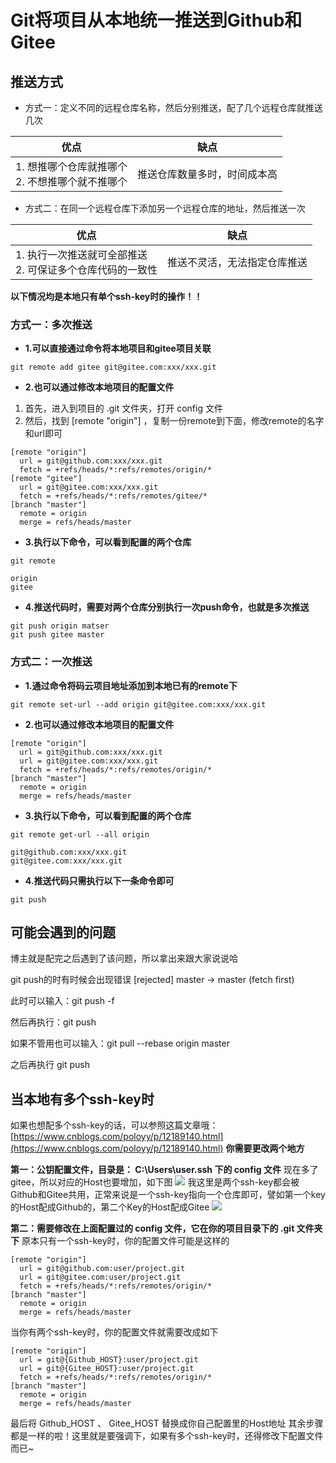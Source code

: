 # Git将项目从本地统一推送到Github和Gitee

## 推送方式
- 方式一：定义不同的远程仓库名称，然后分别推送，配了几个远程仓库就推送几次

| 优点 | 缺点 |
| --- | --- |
| 1. 想推哪个仓库就推哪个<br>2. 不想推哪个就不推哪个 | 推送仓库数量多时，时间成本高 |
- 方式二：在同一个远程仓库下添加另一个远程仓库的地址，然后推送一次 

| 优点 | 缺点 |
| --- | --- |
| 1. 执行一次推送就可全部推送<br>2. 可保证多个仓库代码的一致性 | 推送不灵活，无法指定仓库推送 |

**以下情况均是本地只有单个ssh-key时的操作！！**
### 方式一：多次推送

- **1.可以直接通过命令将本地项目和gitee项目关联**
```shell
git remote add gitee git@gitee.com:xxx/xxx.git
```
- **2.也可以通过修改本地项目的配置文件**

1. 首先，进入到项目的 .git 文件夹，打开 config 文件
2. 然后，找到 [remote "origin"] ，复制一份remote到下面，修改remote的名字和url即可
```shell
[remote "origin"]
  url = git@github.com:xxx/xxx.git
  fetch = +refs/heads/*:refs/remotes/origin/*
[remote "gitee"]
  url = git@gitee.com:xxx/xxx.git
  fetch = +refs/heads/*:refs/remotes/gitee/*
[branch "master"]
  remote = origin
  merge = refs/heads/master
```
- **3.执行以下命令，可以看到配置的两个仓库**
```shell
git remote
```
```shell
origin
gitee
```
- **4.推送代码时，需要对两个仓库分别执行一次push命令，也就是多次推送**
```shell
git push origin matser 
git push gitee master
```

### 方式二：一次推送

- **1.通过命令将码云项目地址添加到本地已有的remote下**
```shell
git remote set-url --add origin git@gitee.com:xxx/xxx.git
```
- **2.也可以通过修改本地项目的配置文件**
```shell
[remote "origin"]
  url = git@github.com:xxx/xxx.git
  url = git@gitee.com:xxx/xxx.git
  fetch = +refs/heads/*:refs/remotes/origin/*
[branch "master"]
  remote = origin
  merge = refs/heads/master
```
- **3.执行以下命令，可以看到配置的两个仓库**
```shell
git remote get-url --all origin
```
```shell
git@github.com:xxx/xxx.git
git@gitee.com:xxx/xxx.git
```
- **4.推送代码只需执行以下一条命令即可**
```shell
git push
```

## 可能会遇到的问题
博主就是配完之后遇到了该问题，所以拿出来跟大家说说哈

git push的时有时候会出现错误 [rejected] master -> master (fetch first)

此时可以输入：git push -f

然后再执行：git push

如果不管用也可以输入：git pull --rebase origin master

之后再执行 git push


## 当本地有多个ssh-key时
如果也想配多个ssh-key的话，可以参照这篇文章哦：[https://www.cnblogs.com/poloyy/p/12189140.html](https://www.cnblogs.com/poloyy/p/12189140.html)
**你需要更改两个地方**

**第一：公钥配置文件，目录是： C:\Users\user\.ssh 下的 config 文件**
现在多了gitee，所以对应的Host也要增加，如下图
![](https://cdn.jsdelivr.net/gh/codelhf/codelhf.github.io@main/src/public/images/202405261701299.png)
我这里是两个ssh-key都会被Github和Gitee共用，正常来说是一个ssh-key指向一个仓库即可，譬如第一个key的Host配成Github的，第二个Key的Host配成Gitee
![](https://cdn.jsdelivr.net/gh/codelhf/codelhf.github.io@main/src/public/images/202405261702100.png)

**第二：需要修改在上面配置过的 config 文件，它在你的项目目录下的 .git 文件夹下**
原本只有一个ssh-key时，你的配置文件可能是这样的
```shell
[remote "origin"]
  url = git@github.com:user/project.git
  url = git@gitee.com:user/project.git
  fetch = +refs/heads/*:refs/remotes/origin/*
[branch "master"]
  remote = origin
  merge = refs/heads/master
```

当你有两个ssh-key时，你的配置文件就需要改成如下
```shell
[remote "origin"]
  url = git@{Github_HOST}:user/project.git
  url = git@{Gitee_HOST}:user/project.git
  fetch = +refs/heads/*:refs/remotes/origin/*
[branch "master"]
  remote = origin
  merge = refs/heads/master
```

最后将 Github_HOST 、 Gitee_HOST 替换成你自己配置里的Host地址
其余步骤都是一样的啦！这里就是要强调下，如果有多个ssh-key时，还得修改下配置文件而已~
